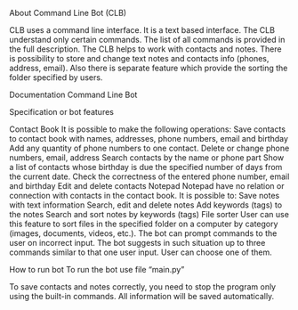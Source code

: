 About
Command Line Bot (CLB)

CLB uses a command line interface. It is a text based interface. The CLB understand only certain commands. The list of all commands is provided in the full description. The CLB helps to work with contacts and notes. There is possibility to store and change text notes and contacts info (phones, address, email). Also there is separate feature which provide the sorting the folder specified by users.

Documentation
Command Line Bot

Specification or bot features

Contact Book It is possible to make the following operations:
Save contacts to contact book with names, addresses, phone numbers, email and birthday
Add any quantity of phone numbers to one contact.
Delete or change phone numbers, email, address
Search contacts by the name or phone part
Show a list of contacts whose birthday is due the specified number of days from the current date.
Check the correctness of the entered phone number, email and birthday
Edit and delete contacts
Notepad Notepad have no relation or connection with contacts in the contact book. It is possible to:
Save notes with text information
Search, edit and delete notes
Add keywords (tags) to the notes
Search and sort notes by keywords (tags)
File sorter User can use this feature to sort files in the specified folder on a computer by category (images, documents, videos, etc.).
The bot can prompt commands to the user on incorrect input. The bot suggests in such situation up to three commands similar to that one user input. User can choose one of them.

How to run bot
To run the bot use file “main.py”

To save contacts and notes correctly, you need to stop the program only using the built-in commands. All information will be saved automatically.